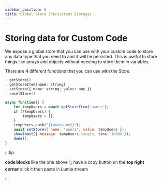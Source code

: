 ```yaml
---
sidebar_position: 6
title: Global Store (Persistent Storage)
---
```


# Storing data for Custom Code

We expose a global store that you can use with your custom code to store any data type that you need to and it will be persisted. This is useful to store things like arrays and objects without needing to store them in variables.

There are 4 different functions that you can use with the Store:

```md
- getStore()
- getStoreItem(name: string)
- setStore({ name: string; value: any })
- resetStore()
```

```js
async function() {
	let tempUsers = await getStoreItem('users');
	if (!tempUsers) {
		tempUsers = [];
	}
	tempUsers.push("{{username}}");
	await setStore({ name: 'users', value: tempUsers });
	showToast({ message: tempUsers.length, time: 10000 });
	done();
}
```

:::tip

**code blocks** like the one above 👆 have a copy button on the **top right corner** click it then paste in Lumia stream

:::
